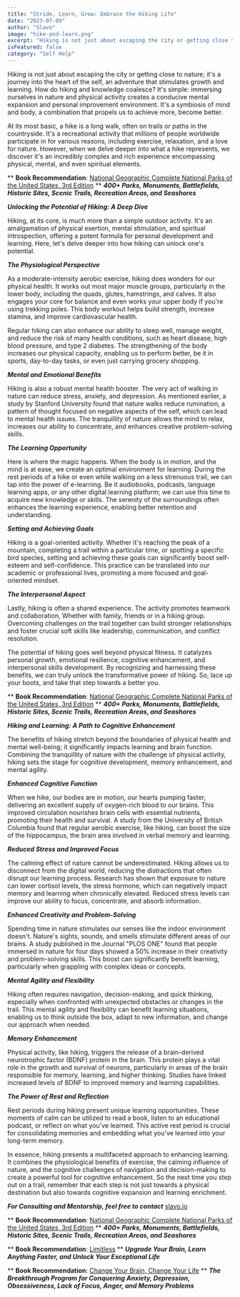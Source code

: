 ```yaml
---
title: "Stride, Learn, Grow: Embrace the Hiking Life"
date: "2023-07-09"
author: "Slavo"
image: "hike-and-learn.png"
excerpt: "Hiking is not just about escaping the city or getting close to nature; it's a journey into the heart of the self...."
isFeatured: false
category: "Self Help"
---
```


Hiking is not just about escaping the city or getting close to nature; it's a journey into the heart of the self, an adventure that stimulates growth and learning. How do hiking and knowledge coalesce? It's simple: immersing ourselves in nature and physical activity creates a conducive mental expansion and personal improvement environment. It's a symbiosis of mind and body, a combination that propels us to achieve more, become better.

At its most basic, a hike is a long walk, often on trails or paths in the countryside. It's a recreational activity that millions of people worldwide participate in for various reasons, including exercise, relaxation, and a love for nature. However, when we delve deeper into what a hike represents, we discover it's an incredibly complex and rich experience encompassing physical, mental, and even spiritual elements.

\*\* **Book Recommendation**: [National Geographic Complete National Parks of the United States, 3rd Edition](https://amzn.to/44fSNkm)
\*\* **_400+ Parks, Monuments, Battlefields, Historic Sites, Scenic Trails, Recreation Areas, and Seashores_**

**_Unlocking the Potential of Hiking: A Deep Dive_**

Hiking, at its core, is much more than a simple outdoor activity. It's an amalgamation of physical exertion, mental stimulation, and spiritual introspection, offering a potent formula for personal development and learning. Here, let's delve deeper into how hiking can unlock one's potential.

**_The Physiological Perspective_**

As a moderate-intensity aerobic exercise, hiking does wonders for our physical health. It works out most major muscle groups, particularly in the lower body, including the quads, glutes, hamstrings, and calves. It also engages your core for balance and even works your upper body if you're using trekking poles. This body workout helps build strength, increase stamina, and improve cardiovascular health.

Regular hiking can also enhance our ability to sleep well, manage weight, and reduce the risk of many health conditions, such as heart disease, high blood pressure, and type 2 diabetes. The strengthening of the body increases our physical capacity, enabling us to perform better, be it in sports, day-to-day tasks, or even just carrying grocery shopping.

**_Mental and Emotional Benefits_**

Hiking is also a robust mental health booster. The very act of walking in nature can reduce stress, anxiety, and depression. As mentioned earlier, a study by Stanford University found that nature walks reduce rumination, a pattern of thought focused on negative aspects of the self, which can lead to mental health issues. The tranquillity of nature allows the mind to relax, increases our ability to concentrate, and enhances creative problem-solving skills.

**_The Learning Opportunity_**

Here is where the magic happens. When the body is in motion, and the mind is at ease, we create an optimal environment for learning. During the rest periods of a hike or even while walking on a less strenuous trail, we can tap into the power of e-learning. Be it audiobooks, podcasts, language learning apps, or any other digital learning platform; we can use this time to acquire new knowledge or skills. The serenity of the surroundings often enhances the learning experience, enabling better retention and understanding.

**_Setting and Achieving Goals_**

Hiking is a goal-oriented activity. Whether it's reaching the peak of a mountain, completing a trail within a particular time, or spotting a specific bird species, setting and achieving these goals can significantly boost self-esteem and self-confidence. This practice can be translated into our academic or professional lives, promoting a more focused and goal-oriented mindset.

**_The Interpersonal Aspect_**

Lastly, hiking is often a shared experience. The activity promotes teamwork and collaboration, Whether with family, friends or in a hiking group. Overcoming challenges on the trail together can build stronger relationships and foster crucial soft skills like leadership, communication, and conflict resolution.

The potential of hiking goes well beyond physical fitness. It catalyzes personal growth, emotional resilience, cognitive enhancement, and interpersonal skills development. By recognizing and harnessing these benefits, we can truly unlock the transformative power of hiking. So, lace up your boots, and take that step towards a better you.

\*\* **Book Recommendation**: [National Geographic Complete National Parks of the United States, 3rd Edition](https://amzn.to/44fSNkm)
\*\* **_400+ Parks, Monuments, Battlefields, Historic Sites, Scenic Trails, Recreation Areas, and Seashores_**

**_Hiking and Learning: A Path to Cognitive Enhancement_**

The benefits of hiking stretch beyond the boundaries of physical health and mental well-being; it significantly impacts learning and brain function. Combining the tranquillity of nature with the challenge of physical activity, hiking sets the stage for cognitive development, memory enhancement, and mental agility.

**_Enhanced Cognitive Function_**

When we hike, our bodies are in motion, our hearts pumping faster, delivering an excellent supply of oxygen-rich blood to our brains. This improved circulation nourishes brain cells with essential nutrients, promoting their health and survival. A study from the University of British Columbia found that regular aerobic exercise, like hiking, can boost the size of the hippocampus, the brain area involved in verbal memory and learning.

**_Reduced Stress and Improved Focus_**

The calming effect of nature cannot be underestimated. Hiking allows us to disconnect from the digital world, reducing the distractions that often disrupt our learning process. Research has shown that exposure to nature can lower cortisol levels, the stress hormone, which can negatively impact memory and learning when chronically elevated. Reduced stress levels can improve our ability to focus, concentrate, and absorb information.

**_Enhanced Creativity and Problem-Solving_**

Spending time in nature stimulates our senses like the indoor environment doesn't. Nature's sights, sounds, and smells stimulate different areas of our brains. A study published in the Journal "PLOS ONE" found that people immersed in nature for four days showed a 50% increase in their creativity and problem-solving skills. This boost can significantly benefit learning, particularly when grappling with complex ideas or concepts.

**_Mental Agility and Flexibility_**

Hiking often requires navigation, decision-making, and quick thinking, especially when confronted with unexpected obstacles or changes in the trail. This mental agility and flexibility can benefit learning situations, enabling us to think outside the box, adapt to new information, and change our approach when needed.

**_Memory Enhancement_**

Physical activity, like hiking, triggers the release of a brain-derived neurotrophic factor (BDNF) protein in the brain. This protein plays a vital role in the growth and survival of neurons, particularly in areas of the brain responsible for memory, learning, and higher thinking. Studies have linked increased levels of BDNF to improved memory and learning capabilities.

**_The Power of Rest and Reflection_**

Rest periods during hiking present unique learning opportunities. These moments of calm can be utilized to read a book, listen to an educational podcast, or reflect on what you've learned. This active rest period is crucial for consolidating memories and embedding what you've learned into your long-term memory.

In essence, hiking presents a multifaceted approach to enhancing learning. It combines the physiological benefits of exercise, the calming influence of nature, and the cognitive challenges of navigation and decision-making to create a powerful tool for cognitive enhancement. So the next time you step out on a trail, remember that each step is not just towards a physical destination but also towards cognitive expansion and learning enrichment.

**_For Consulting and Mentorship, feel free to contact_** [slavo.io](/contact)

\*\* **Book Recommendation**: [National Geographic Complete National Parks of the United States, 3rd Edition](https://amzn.to/44fSNkm)
\*\* **_400+ Parks, Monuments, Battlefields, Historic Sites, Scenic Trails, Recreation Areas, and Seashores_**

\*\* **Book Recommendation**: [Limitless](https://amzn.to/44q7u3U)
\*\* **_Upgrade Your Brain, Learn Anything Faster, and Unlock Your Exceptional Life_**

\*\* **Book Recommendation**: [Change Your Brain, Change Your Life](https://amzn.to/44rO5ja)
\*\* **_The Breakthrough Program for Conquering Anxiety, Depression, Obsessiveness, Lack of Focus, Anger, and Memory Problems_**

